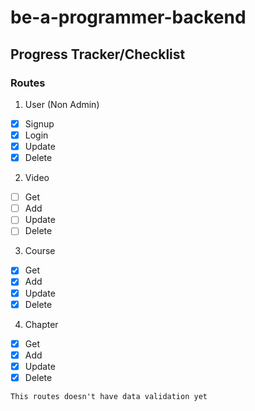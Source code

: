 # be-a-programmer-backend


## Progress Tracker/Checklist

### Routes

1. User (Non Admin)

- [x] Signup
- [x] Login
- [x] Update
- [x] Delete

2. Video

- [ ] Get
- [ ] Add
- [ ] Update
- [ ] Delete

3. Course

- [x] Get
- [x] Add
- [x] Update
- [x] Delete

4. Chapter

- [x] Get
- [x] Add
- [x] Update
- [x] Delete

```
This routes doesn't have data validation yet
```

